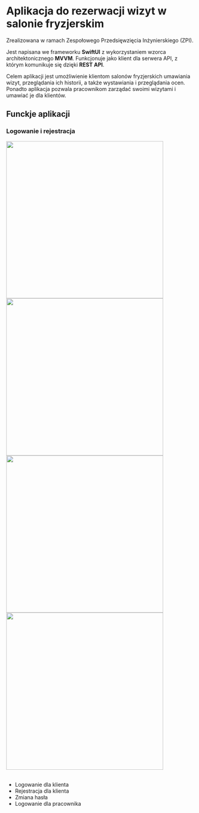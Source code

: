 # Aplikacja do rezerwacji wizyt w salonie fryzjerskim

Zrealizowana w ramach Zespołowego Przedsięwzięcia Inżynierskiego (ZPI).

Jest napisana we frameworku **SwiftUI** z wykorzystaniem wzorca architektonicznego **MVVM**. Funkcjonuje jako klient dla serwera API, z którym komunikuje się dzięki **REST API**.

Celem aplikacji jest umożliwienie klientom salonów fryzjerskich umawiania wizyt, przeglądania ich historii, a także wystawiania i przeglądania ocen. Ponadto aplikacja pozwala pracownikom zarządać swoimi wizytami i umawiać je dla klientów.

## Funckje aplikacji

### Logowanie i rejestracja 
<img src="https://github.com/user-attachments/assets/4204fbc6-a5c4-460f-99f1-78edd44bf975" height="420" />
<img src="https://github.com/user-attachments/assets/283888dc-c493-486d-8bfb-96ad9d801138" height="420" />
<img src="https://github.com/user-attachments/assets/8816036d-7ff9-471b-8171-5aff2edda6a7" height="420" />
<img src="https://github.com/user-attachments/assets/0c419db8-48ce-4339-ade2-583974ec1363" height="420" />
<br/><br/>

* Logowanie dla klienta
* Rejestracja dla klienta
* Zmiana hasła
* Logowanie dla pracownika
